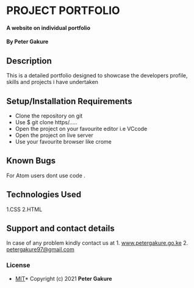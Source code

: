 #  PROJECT PORTFOLIO
#### A website on individual portfolio
#### By **Peter Gakure**
## Description
This is a detailed portfolio designed to showcase the developers profile, skills and projects i have undertaken
## Setup/Installation Requirements
* Clone the repository on git
* Use $ git clone https/.....
* Open the project on your favourite editor i.e VCcode
* Open the project on live server
* Use your favourite browser like crome
## Known Bugs
For Atom users dont use code .
## Technologies Used
1.CSS
2.HTML
## Support and contact details
In case of any problem kindly contact us at 1. www.petergakure.go.ke 
2. petergakure97@gmail.com
### License
* [MIT]("https://github.com/Gakur/PortfolioProject-wk1/blob/master/License")*
Copyright (c) 2021 **Peter Gakure**